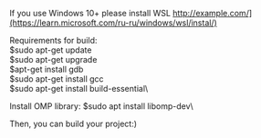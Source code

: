 If you use Windows 10+ please install WSL
<http://example.com/](https://learn.microsoft.com/ru-ru/windows/wsl/instal/)>

Requirements for build:\
$sudo apt-get update\
$sudo apt-get upgrade\
$apt-get install gdb\
$sudo apt-get install gcc\
$sudo apt-get install build-essential\

Install OMP library:
$sudo apt install libomp-dev\

Then, you can build your project:)

